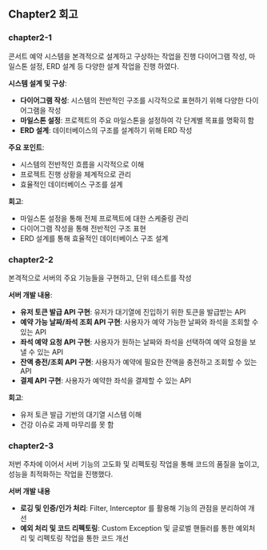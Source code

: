 ## Chapter2 회고

### chapter2-1
콘서트 예약 시스템을 본격적으로 설계하고 구상하는 작업을 진행 다이어그램 작성, 마일스톤 설정, ERD 설계 등 다양한 설계 작업을 진행 하였다.

**시스템 설계 및 구상**:
- **다이어그램 작성**: 시스템의 전반적인 구조를 시각적으로 표현하기 위해 다양한 다이어그램을 작성
- **마일스톤 설정**: 프로젝트의 주요 마일스톤을 설정하여 각 단계별 목표를 명확히 함
- **ERD 설계**: 데이터베이스의 구조를 설계하기 위해 ERD 작성

**주요 포인트**:
- 시스템의 전반적인 흐름을 시각적으로 이해
- 프로젝트 진행 상황을 체계적으로 관리
- 효율적인 데이터베이스 구조를 설계

**회고**:
- 마일스톤 설정을 통해 전체 프로젝트에 대한 스케줄링 관리
- 다이어그램 작성을 통해 전반적인 구조 표현
- ERD 설계를 통해 효율적인 데이터베이스 구조 설계

### chapter2-2
본격적으로 서버의 주요 기능들을 구현하고, 단위 테스트를 작성

**서버 개발 내용**:
- **유저 토큰 발급 API 구현**: 유저가 대기열에 진입하기 위한 토큰을 발급받는 API
- **예약 가능 날짜/좌석 조회 API 구현**: 사용자가 예약 가능한 날짜와 좌석을 조회할 수 있는 API
- **좌석 예약 요청 API 구현**: 사용자가 원하는 날짜와 좌석을 선택하여 예약 요청을 보낼 수 있는 API
- **잔액 충전/조회 API 구현**: 사용자가 예약에 필요한 잔액을 충전하고 조회할 수 있는 API
- **결제 API 구현**: 사용자가 예약한 좌석을 결제할 수 있는 API

**회고**:
- 유저 토큰 발급 기반의 대기열 시스템 이해
- 건강 이슈로 과제 마무리를 못 함

### chapter2-3
저번 주차에 이어서 서버 기능의 고도화 및 리펙토링 작업을 통해 코드의 품질을 높이고, 성능을 최적화하는 작업을 진행했다.

**서버 개발 내용**

- **로깅 및 인증/인가 처리**:  Filter, Interceptor 를 활용해 기능의 관점을 분리하여 개선
- **예외 처리 및 코드 리펙토링**: Custom Exception 및 글로벌 핸들러를 통한 예외처리 및 리펙토링 작업을 통한 코드 개선
